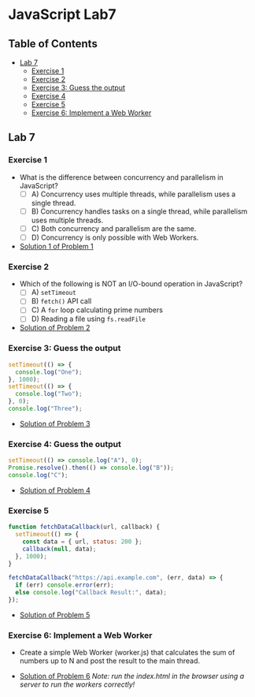 # JavaScript Lab7

## Table of Contents
  - [Lab 7](#lab-7)
    - [Exercise 1](#exercise-1)
    - [Exercise 2](#exercise-2)
    - [Exercise 3: Guess the output](#exercise-3-guess-the-output)
    - [Exercise 4](#exercise-4)
    - [Exercise 5](#exercise-5)
    - [Exercise 6: Implement a Web Worker](#exercise-6-implement-a-web-worker)

## Lab 7
### Exercise 1
  - What is the difference between concurrency and parallelism in JavaScript?
    - [ ] A\) Concurrency uses multiple threads, while parallelism uses a 
    single thread.
    - [ ] B\) Concurrency handles tasks on a single thread, while parallelism 
    uses multiple threads.
    - [ ] C\) Both concurrency and parallelism are the same.
    - [ ] D\) Concurrency is only possible with Web Workers.

  - [Solution 1 of Problem 1](./1-solution.md)

### Exercise 2
  - Which of the following is NOT an I/O-bound operation in JavaScript?
    - [ ] A\) `setTimeout`
    - [ ] B\) `fetch()` API call
    - [ ] C\) A `for` loop calculating prime numbers
    - [ ] D\) Reading a file using `fs.readFile`

  - [Solution of Problem 2](./2-solution.md)

### Exercise 3: Guess the output
  ```javascript
  setTimeout(() => {
    console.log("One");
  }, 1000);
  setTimeout(() => {
    console.log("Two");
  }, 0);
  console.log("Three");
  ```

  - [Solution of Problem 3](./3-solution.md)

### Exercise 4: Guess the output
  ```javascript
  setTimeout(() => console.log("A"), 0);
  Promise.resolve().then(() => console.log("B"));
  console.log("C");
  ```

  - [Solution of Problem 4](./4-solution.md)

### Exercise 5
  ```javascript
  function fetchDataCallback(url, callback) {
    setTimeout(() => {
      const data = { url, status: 200 };
      callback(null, data);
    }, 1000);
  }

  fetchDataCallback("https://api.example.com", (err, data) => {
    if (err) console.error(err);
    else console.log("Callback Result:", data);
  });
  ```

  - [Solution of Problem 5](./5-solution.md)

### Exercise 6: Implement a Web Worker
  - Create a simple Web Worker (worker.js) that calculates the sum of numbers 
  up to N and post the result to the main thread.

  - [Solution of Problem 6](./index.html)
  _Note: run the index.html in the browser using a server to run the workers 
  correctly!_
